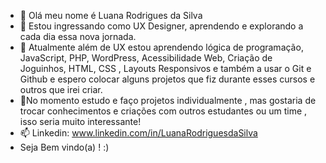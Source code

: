 - 👋 Olá meu nome é Luana Rodrigues da Silva
- 👀 Estou ingressando como UX Designer, aprendendo e explorando a cada dia essa nova jornada.
- 🌱 Atualmente além de UX estou aprendendo lógica de programação, JavaScript, PHP, WordPress, Acessibilidade Web, Criação de Joguinhos, HTML, CSS , Layouts Responsivos  e também  a usar o Git e Github e espero colocar alguns projetos que fiz durante esses cursos e outros que irei criar.
- 💞️No momento estudo e faço projetos individualmente , mas gostaria de trocar conhecimentos e criações com outros estudantes ou um time , isso seria muito interessante! 
- 📫 Linkedin: www.linkedin.com/in/LuanaRodriguesdaSilva 
- Seja Bem vindo(a) ! :)      
